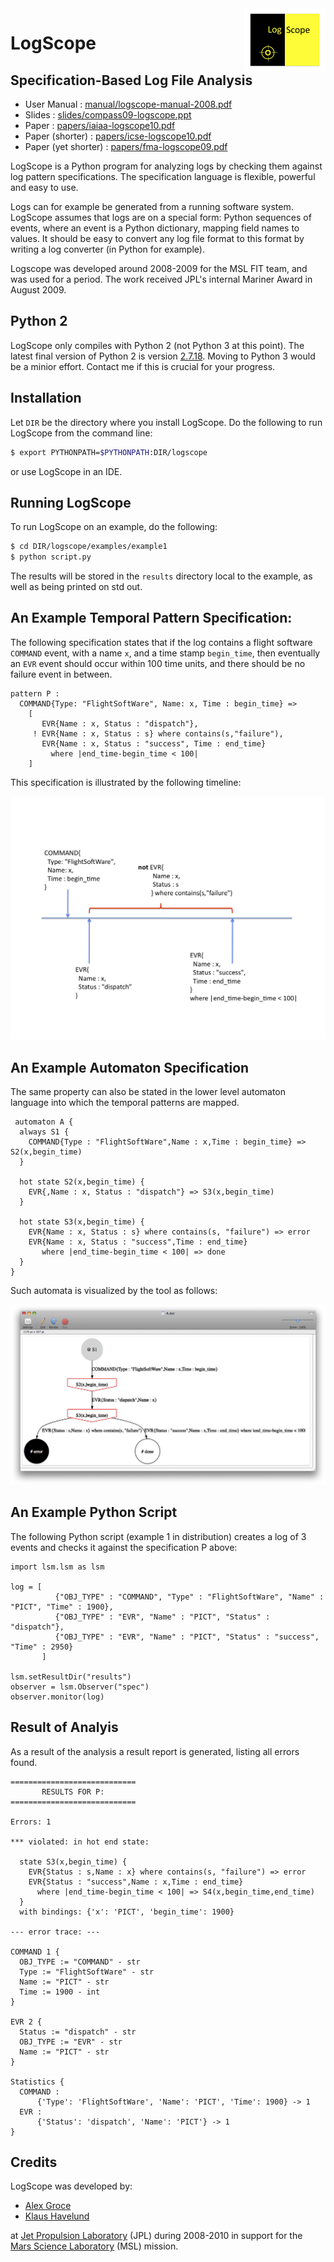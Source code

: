
<img src="figures/logscope-logo.png" height=100 width=130 align=right>

# LogScope 

## Specification-Based Log File Analysis

- User Manual : [manual/logscope-manual-2008.pdf](manual/logscope-manual-2008.pdf)
- Slides : [slides/compass09-logscope.ppt](slides/compass09-logscope.ppt)
- Paper : [papers/iaiaa-logscope10.pdf](papers/iaiaa-logscope10.pdf)
- Paper (shorter) : [papers/icse-logscope10.pdf](papers/icse-logscope10.pdf)
- Paper (yet shorter) : [papers/fma-logscope09.pdf](papers/fma-logscope09.pdf)

LogScope is a Python program for analyzing logs by checking them against log pattern specifications. The specification language is flexible, powerful and easy to use.

Logs can for example be generated from a running software system. LogScope assumes that logs are on a special form: Python sequences of events, where an event is a Python dictionary, mapping field names to values. It should be easy to convert any log file format to this format by writing a log converter (in Python for example).

Logscope was developed around 2008-2009 for the MSL FIT team,
and was used for a period. The work received JPL's internal Mariner Award in August 2009.

## Python 2

LogScope only compiles with Python 2 (not Python 3 at this point). The latest final version of Python 2 is version [2.7.18](https://www.python.org/downloads/release/python-2718/). Moving to Python 3 would be a minior effort. Contact me if this is crucial for your progress.

## Installation

Let `DIR` be the directory where you install LogScope. Do the following to run LogScope from the command line:

```bash
$ export PYTHONPATH=$PYTHONPATH:DIR/logscope
```

or use LogScope in an IDE.

## Running LogScope

To run LogScope on an example, do the following:

```bash
$ cd DIR/logscope/examples/example1
$ python script.py
```

The results will be stored in the `results` directory local to the example, as well as being printed on std out.

## An Example Temporal Pattern Specification:</b>

The following specification states that if the log contains a flight software `COMMAND` event, with a name `x`, and a time stamp `begin_time`, then eventually an `EVR` event should occur within 100 time units, and there should be no failure event in between.

```
pattern P :
  COMMAND{Type: "FlightSoftWare", Name: x, Time : begin_time} => 
    [
       EVR{Name : x, Status : "dispatch"}, 
     ! EVR{Name : x, Status : s} where contains(s,"failure"), 
       EVR{Name : x, Status : "success", Time : end_time} 
         where |end_time-begin_time < 100| 
    ]
```

This specification is illustrated by the following timeline:

![Time line](figures/logscope-timeline.png)

## An Example Automaton Specification

The same property can also be stated in the lower level automaton language into which the temporal patterns are mapped. 

```
 automaton A {
  always S1 {
    COMMAND{Type : "FlightSoftWare",Name : x,Time : begin_time} => S2(x,begin_time)
  }

  hot state S2(x,begin_time) {
    EVR{,Name : x, Status : "dispatch"} => S3(x,begin_time)
  }

  hot state S3(x,begin_time) {
    EVR{Name : x, Status : s} where contains(s, "failure") => error
    EVR{Name : x, Status : "success",Time : end_time} 
       where |end_time-begin_time < 100| => done
  }
}
```
Such automata is visualized by the tool as follows:

![Automaton](figures/logscope-graphviz.png)

## An Example Python Script

The following Python script (example 1 in distribution) creates a log of 3 events and checks it against the specification P above:

```
import lsm.lsm as lsm

log = [
          {"OBJ_TYPE" : "COMMAND", "Type" : "FlightSoftWare", "Name" : "PICT", "Time" : 1900},
          {"OBJ_TYPE" : "EVR", "Name" : "PICT", "Status" : "dispatch"},
          {"OBJ_TYPE" : "EVR", "Name" : "PICT", "Status" : "success", "Time" : 2950}        
       ]
           
lsm.setResultDir("results")   
observer = lsm.Observer("spec")
observer.monitor(log)
```

## Result of Analyis

As a result of the analysis a result report is generated, listing all errors found.

```
============================
       RESULTS FOR P:
============================

Errors: 1

*** violated: in hot end state:

  state S3(x,begin_time) {
    EVR{Status : s,Name : x} where contains(s, "failure") => error
    EVR{Status : "success",Name : x,Time : end_time} 
      where |end_time-begin_time < 100| => S4(x,begin_time,end_time)
  }
  with bindings: {'x': 'PICT', 'begin_time': 1900}

--- error trace: ---

COMMAND 1 {
  OBJ_TYPE := "COMMAND" - str
  Type := "FlightSoftWare" - str
  Name := "PICT" - str
  Time := 1900 - int
}

EVR 2 {
  Status := "dispatch" - str
  OBJ_TYPE := "EVR" - str
  Name := "PICT" - str
}

Statistics {
  COMMAND :
      {'Type': 'FlightSoftWare', 'Name': 'PICT', 'Time': 1900} -> 1
  EVR :
      {'Status': 'dispatch', 'Name': 'PICT'} -> 1
}
```

## Credits

LogScope was developed by:

- [Alex Groce](https://agroce.github.io)
- [Klaus Havelund](http://havelund.com)

at [Jet Propulsion Laboratory](https://www.jpl.nasa.gov/) (JPL) during 2008-2010 in support for the 
[Mars Science Laboratory](https://www.jpl.nasa.gov/missions/mars-science-laboratory-curiosity-rover-msl/) 
(MSL) mission.


